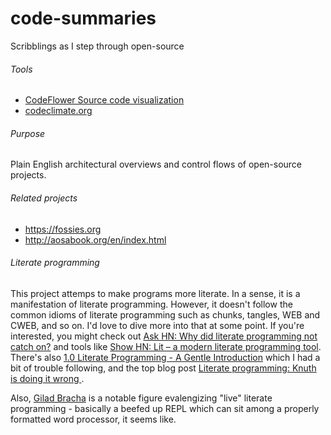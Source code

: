 # code-summaries
Scribblings as I step through open-source

###### Tools

* [CodeFlower Source code visualization](http://www.redotheweb.com/CodeFlower/)
* [codeclimate.org](codeclimate.org)

###### Purpose

Plain English architectural overviews and control flows of open-source projects.

###### Related projects
* https://fossies.org
* http://aosabook.org/en/index.html

###### Literate programming
This project attemps to make programs more literate. In a sense, it is a manifestation of literate programming. However, it doesn't follow the common idioms of literate programming such as chunks, tangles, WEB and CWEB, and so on. I'd love to dive more into that at some point. If you're interested, you might check out [Ask HN: Why did literate programming not catch on?](https://news.ycombinator.com/item?id=10069748) and tools like [Show HN: Lit – a modern literate programming tool](https://news.ycombinator.com/item?id=8184909). There's also [1.0 Literate Programming - A Gentle Introduction](http://axiom-developer.org/axiom-website/litprog.html) which I had a bit of trouble following, and the top blog post [Literate programming: Knuth is doing it wrong
](http://akkartik.name/post/literate-programming).

Also, [Gilad Bracha](https://gbracha.blogspot.ca/) is a notable figure evalengizing "live" literate programming - basically a beefed up REPL which can sit among a properly formatted word processor, it seems like. 
